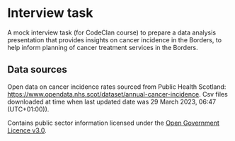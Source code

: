 # Interview task

A mock interview task (for CodeClan course) to prepare a data analysis presentation that provides insights on cancer incidence in the Borders, to help inform planning of cancer treatment services in the Borders.

## Data sources

Open data on cancer incidence rates sourced from Public Health Scotland: https://www.opendata.nhs.scot/dataset/annual-cancer-incidence. Csv files downloaded at time when last updated date was 29 March 2023, 06:47 (UTC+01:00)).

Contains public sector information licensed under the [Open Government Licence v3.0](https://www.nationalarchives.gov.uk/doc/open-government-licence/version/3/).
